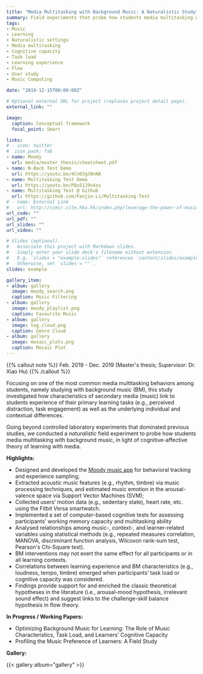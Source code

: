 ```yaml
---
title: "Media Multitasking with Background Music: A Naturalistic Study"
summary: Field experiments that probe how students media multitasking with background music, in light of cognitive-affective theory of learning with media.
tags:
- Music
- Learning
- Naturalistic settings
- Media multitasking
- Cognitive capacity
- Task load
- Learning experience
- Flow
- User study
- Music Computing

date: "2019-12-15T00:00:00Z"

# Optional external URL for project (replaces project detail page).
external_link: ""

image:
  caption: Conceptual framework
  focal_point: Smart

links:
# - icon: twitter
#  icon_pack: fab
- name: Moody
  url: media/master_thesis/cheatsheet.pdf
- name: N-Back Test Demo
  url: https://youtu.be/4Cn03gJ0nNA
- name: Multitasking Test Demo
  url: https://youtu.be/PQu51J9s4ss
- name: Multitasking Test @ Github
  url: https://github.com/Fanjie-Li/Multitasking-Test
# - name: External Link
#   url: http://ccmir.cite.hku.hk/index.php/leverage-the-power-of-music-for-learning/
url_code: ""
url_pdf: ""
url_slides: ""
url_video: ""

# Slides (optional).
#   Associate this project with Markdown slides.
#   Simply enter your slide deck's filename without extension.
#   E.g. `slides = "example-slides"` references `content/slides/example-slides.md`.
#   Otherwise, set `slides = ""`.
slides: example

gallery_item:
- album: gallery
  image: moody_search.png
  caption: Music Filtering
- album: gallery
  image: moody_playlist.png
  caption: Favourite Music
- album: gallery
  image: tag_cloud.png
  caption: Genre Cloud
- album: gallery
  image: mosaic_plots.png
  caption: Mosaic Plot
---
```


{{% callout note %}}
Feb. 2019 - Dec. 2019 (Master's thesis; Supervisor: Dr. Xiao Hu)
{{% /callout %}}

Focusing on one of the most common media multitasking behaviors among students, namely studying with background music (BM), this study investigated how characteristics of secondary media (music) link to students experience of their primary learning tasks (e.g., perceived distraction, task engagement) as well as the underlying individual and contextual differences. 

Going beyond controlled laboratory experiments that dominated previous studies, we conducted a *naturalistic* field experiment to probe how students media multitasking with background music, in light of cognitive-affective theory of learning with media.


**Highlights:**
- Designed and developed the [Moody music app](https://fanjie-li.netlify.app/media/master_thesis/cheatsheet.pdf) for behavioral tracking and experience sampling;
- Extracted acoustic music features (e.g., rhythm, timbre) via music processing techniques, and estimated music emotion in the arousal-valence space via Support Vector Machines (SVM);
- Collected users’ motion data (e.g., sedentary state), heart rate, etc. using the Fitbit Versa smartwatch.
- Implemented a set of computer-based cognitive tests for assessing participants’ working memory capacity and multitasking ability
- Analysed relationships among music-, context-, and learner-related variables using statistical methods (e.g., repeated measures correlation, MANOVA, discriminant function analysis, Wilcoxon rank-sum test, Pearson's Chi-Square test).
- BM interventions may not exert the same effect for all participants or in all learning contexts.
- Correlations between learning experience and BM characteristics (e.g., loudness, tempo, timbre) emerged when participants’ task load or cognitive capacity was considered.
- Findings provide support for and enriched the classic theoretical hypotheses in the literature (i.e., arousal-mood hypothesis, irrelevant sound effect) and suggest links to the challenge-skill balance hypothesis in flow theory.

**In Progress / Working Papers:**
- Optimizing Background Music for Learning: The Role of Music Characteristics, Task Load, and Learners’ Cognitive Capacity
- Profiling the Music Preference of Learners: A Field Study

**Gallery:**

{{< gallery album="gallery" >}}



<div style="height: 20px;"></div>
